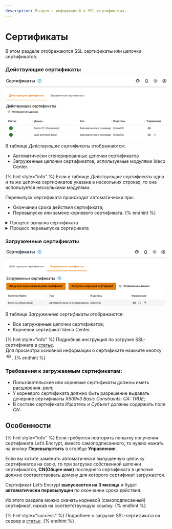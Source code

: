 ```yaml
---
description: Раздел с информацией о SSL сертификатах.
---
```


# Сертификаты

В этом разделе отображаются SSL сертификаты или цепочки сертификатов.

### Действующие сертификаты

![](../../../../.gitbook/assets/certificates1CC.png)

В таблице _Действующие сертификаты_ отображаются:
* Автоматически сгенерированные цепочки сертификатов 
* Загруженные цепочки сертификатов, используемые модулями Ideco Center.

{% hint style="info" %}
Если в таблице _Действующие сертификаты_ одна и та же цепочка сертификатов указана в нескольких строках, то она используется несколькими модулями.

Перевыпуск сертификата происходит автоматически при:
* Окончании срока действия сертификата;
* Перевыпуске или замене корневого сертификата.
{% endhint %}

<details>
<summary>Процесс выпуска сертификата</summary>

1. Создается локальная цепочка сертификатов, подписанная корневым (самоподписанным) сертификатом;
2. Параллельно с созданием локальной цепочки сертификатов, отправляется запрос на выпуск цепочки в Let’s Encrypt;
3. При успешном выпуске цепочки сертификатов Let’s Encrypt будет заменена локальная цепочка;
4. Если выпуск цепочки сертификатов Let’s Encrypt завершился неудачей, то локальная цепочка сертификатов продолжит использоваться.
</details>
<details>
<summary>Процесс перевыпуска сертификата</summary>

При перевыпуске не корневой цепочки сертификатов, Center попробует актуализировать цепочку следующим образом:

* Проверяет загруженные сертификаты. Если сертификат найден, то заменит предыдущую цепочку на найденную;
* Если загруженных сертификатов нет, то Ideco Center обратится к Let’s Encrypt для выпуска новой цепочки сертификатов;
* Если цепочка от Let’s Encrypt получена, то она отобразится в таблице;
* Если получить цепочку сертификатов от Let’s Encrypt не удалось, то создается локальная цепочка сертификатов, подписанная корневым сертификатом.

При перевыпуске корневого сертификата Center заменит предыдущий сертификат на автоматически сгенерированный корневой сертификат.
</details>

### Загруженные сертификаты

![](../../../../.gitbook/assets/certificates2CC.png)

В таблице _Загруженные сертификаты_ отображаются:
* Все загруженные цепочки сертификатов;
* Корневой сертификат Ideco Center.

{% hint style="info" %}
Подробная инструкция по загрузке SSL-сертификата в [статье](upload-ssl-certificate-to-server.md).\
Для просмотра основной информации о сертификате нажмите кнопку ![](../../../../.gitbook/assets/icon-eye.png).
{% endhint %}


### Требования к загружаемым сертификатам:

* Пользовательские или корневые сертификаты должны иметь расширения *.pem*;
* У корневого сертификата должно быть разрешение выдавать дочерние сертификаты *X509v3 Basic Constraints: CA: TRUE*;
* В составе сертификата *Издатель* и *Субъект* должны содержать поле *CN*.
## Особенности

{% hint style="info" %}
Если требуется повторить попытку получения сертификата Let’s Encrypt, вместо самоподписанного, то нужно нажать на кнопку **Перевыпустить** в столбце **Управление**.

Если вы хотите заменить автоматически выпущенную цепочку сертификатов на свою, то при загрузке собственной цепочки сертификатов, **CN(Общее имя)** последнего сертификата в цепочке должно соответствовать домену для которого сертификат загружается.

Сертификат Let’s Encrypt **выпускается на 3 месяца** и будет **автоматически перевыпущен** по окончании срока действия.

Из этого раздела можно скачать корневой (самоподписанный) сертификат, нажав на соответствующую ссылку.
{% endhint %}

{% hint style="success" %}
Подробнее о загрузке SSL-сертификата на сервер в [статье](upload-ssl-certificate-to-server.md).
{% endhint %}

